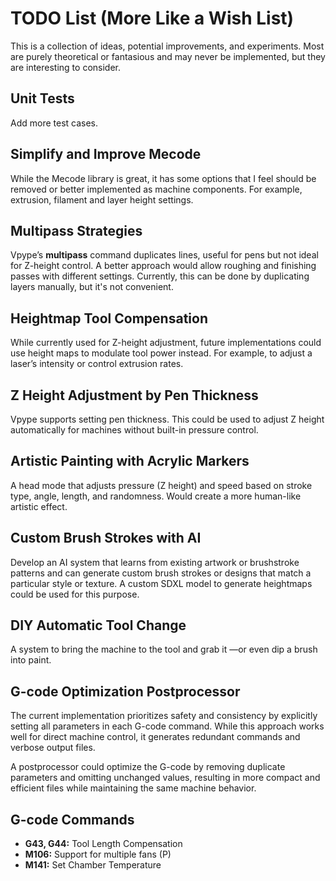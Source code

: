 # TODO List (More Like a Wish List)

This is a collection of ideas, potential improvements, and experiments.
Most are purely theoretical or fantasious and may never be implemented,
but they are interesting to consider.

## Unit Tests

Add more test cases.

## Simplify and Improve Mecode

While the Mecode library is great, it has some options that I feel
should be removed or better implemented as machine components. For
example, extrusion, filament and layer height settings.

## Multipass Strategies

Vpype’s **multipass** command duplicates lines, useful for pens but not
ideal for Z-height control. A better approach would allow roughing and
finishing passes with different settings. Currently, this can be done by
duplicating layers manually, but it's not convenient.

## Heightmap Tool Compensation

While currently used for Z-height adjustment, future implementations
could use height maps to modulate tool power instead. For example, to
adjust a laser’s intensity or control extrusion rates.

## Z Height Adjustment by Pen Thickness

Vpype supports setting pen thickness. This could be used to adjust
Z height automatically for machines without built-in pressure control.

## Artistic Painting with Acrylic Markers

A head mode that adjusts pressure (Z height) and speed based on stroke
type, angle, length, and randomness. Would create a more human-like
artistic effect.

## Custom Brush Strokes with AI

Develop an AI system that learns from existing artwork or brushstroke
patterns and can generate custom brush strokes or designs that match a
particular style or texture. A custom SDXL model to generate heightmaps
could be used for this purpose.

## DIY Automatic Tool Change

A system to bring the machine to the tool and grab it —or even dip a
brush into paint.

## G-code Optimization Postprocessor

The current implementation prioritizes safety and consistency by
explicitly setting all parameters in each G-code command. While this
approach works well for direct machine control, it generates redundant
commands and verbose output files.

A postprocessor could optimize the G-code by removing duplicate
parameters and omitting unchanged values, resulting in more compact and
efficient files while maintaining the same machine behavior.

## G-code Commands

* **G43, G44:** Tool Length Compensation
* **M106:** Support for multiple fans (P<index>)
* **M141:** Set Chamber Temperature
